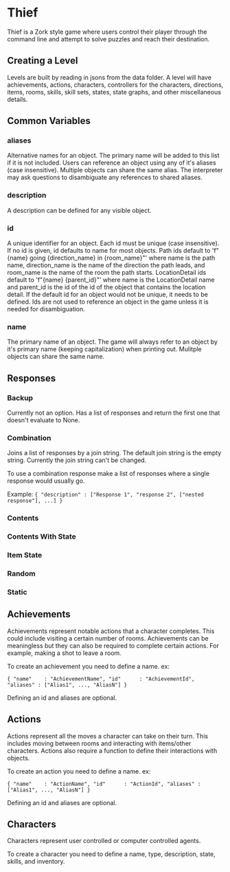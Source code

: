 # Thief

Thief is a Zork style game where users control their player through the command line and attempt to solve puzzles and reach their destination.

## Creating a Level

Levels are built by reading in jsons from the data folder. A level will have achievements, actions, characters, controllers for the characters, directions, items, rooms, skills, skill sets, states, state graphs, and other miscellaneous details.

## Common Variables

### aliases

Alternative names for an object. The primary name will be added to this list if it is not included. Users can reference an object using any of it's aliases (case insensitive). Multiple objects can share the same alias. The interpreter may ask questions to disambiguate any references to shared aliases.

### description

A description can be defined for any visible object. 

### id

A unique identifier for an object. Each id must be unique (case insensitive). If no id is given, id defaults to name for most objects. Path ids default to 'f"{name} going {direction_name} in {room_name}"' where name is the path name, direction_name is the name of the direction the path leads, and room_name is the name of the room the path starts. LocationDetail ids default to 'f"{name} {parent_id}"' where name is the LocationDetail name and parent_id is the id of the id of the object that contains the location detail. If the default id for an object would not be unique, it needs to be defined. Ids are not used to reference an object in the game unless it is needed for disambiguation.

### name

The primary name of an object. The game will always refer to an object by it's primary name (keeping capitalization) when printing out. Mulitple objects can share the same name.


## Responses

### Backup

Currently not an option. Has a list of responses and return the first one that doesn't evaluate to None.

### Combination

Joins a list of responses by a join string. The default join string is the empty string. Currently the join string can't be changed.

To use a combination response make a list of responses where a single response would usually go.

Example:
`
{
    "description" : ["Response 1", "response 2", ["nested response"], ...]
}
`

### Contents

### Contents With State

### Item State

### Random

### Static

## Achievements

Achievements represent notable actions that a character completes. This could include visiting a certain number of rooms. Achievements can be meaningless but they can also be required to complete certain actions. For example, making a shot to leave a room.

To create an achievement you need to define a name. ex:

`
{
    "name"    : "AchievementName",
    "id"      : "AchievementId",
    "aliases" : ["Alias1", ..., "AliasN"]
}
`

Defining an id and aliases are optional.

## Actions

Actions represent all the moves a character can take on their turn. This includes moving between rooms and interacting with items/other characters. Actions also require a function to define their interactions with objects. 

To create an action you need to define a name. ex:

`
{
    "name"    : "ActionName",
    "id"      : "ActionId",
    "aliases" : ["Alias1", ..., "AliasN"]
}
`

Defining an id and aliases are optional.

## Characters

Characters represent user controlled or computer controlled agents. 

To create a character you need to define a name, type, description, state, skills, and inventory.